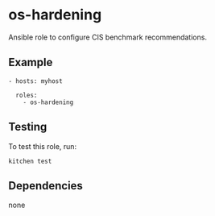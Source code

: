 os-hardening
============

Ansible role to configure CIS benchmark recommendations.


## Example

```
- hosts: myhost

  roles:
    - os-hardening
```


## Testing

To test this role, run:

```
kitchen test
```


## Dependencies
none
